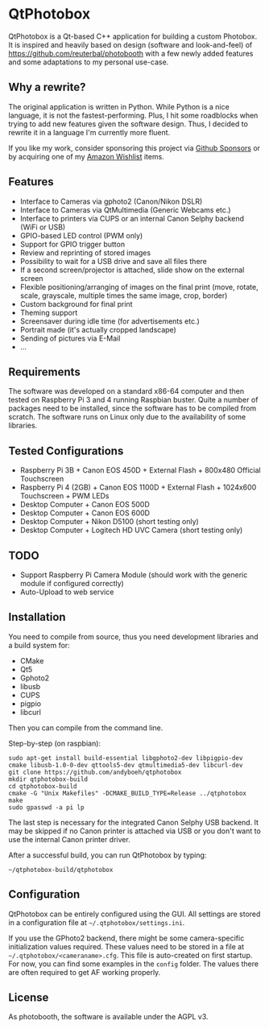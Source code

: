 QtPhotobox
==========

QtPhotobox is a Qt-based C++ application for building a custom Photobox. It is
inspired and heavily based on design (software and look-and-feel) of 
https://github.com/reuterbal/photobooth with a few
newly added features and some adaptations to my personal use-case.

Why a rewrite?
--------------

The original application is written in Python. While Python is a nice language,
it is not the fastest-performing. Plus, I hit some roadblocks when trying
to add new features given the software design. Thus, I decided to rewrite
it in a language I'm currently more fluent.

If you like my work, consider sponsoring this project via [Github Sponsors](https://github.com/sponsors/andyboeh) or by acquiring one of my [Amazon Wishlist](https://www.amazon.de/hz/wishlist/ls/ROO2X0G63PCT?ref_=wl_share) items.

Features
--------

  * Interface to Cameras via gphoto2 (Canon/Nikon DSLR)
  * Interface to Cameras via QtMultimedia (Generic Webcams etc.)
  * Interface to printers via CUPS or an internal Canon Selphy backend (WiFi or USB)
  * GPIO-based LED control (PWM only)
  * Support for GPIO trigger button
  * Review and reprinting of stored images
  * Possibility to wait for a USB drive and save all files there
  * If a second screen/projector is attached, slide show on the external screen
  * Flexible positioning/arranging of images on the final print (move, rotate, scale, grayscale, multiple times the same image, crop, border)
  * Custom background for final print
  * Theming support
  * Screensaver during idle time (for advertisements etc.)
  * Portrait made (it's actually cropped landscape)
  * Sending of pictures via E-Mail
  * ...
  
Requirements
------------

The software was developed on a standard x86-64 computer and then tested on
Raspberry Pi 3 and 4 running Raspbian buster. Quite a number of packages need to be installed,
since the software has to be compiled from scratch. 
The software runs on Linux only due to the availability of some libraries.

Tested Configurations
---------------------

  - Raspberry Pi 3B + Canon EOS 450D + External Flash + 800x480 Official Touchscreen
  - Raspberry Pi 4 (2GB) + Canon EOS 1100D + External Flash + 1024x600 Touchscreen + PWM LEDs
  - Desktop Computer + Canon EOS 500D
  - Desktop Computer + Canon EOS 600D
  - Desktop Computer + Nikon D5100 (short testing only)
  - Desktop Computer + Logitech HD UVC Camera (short testing only)

TODO
----

 * Support Raspberry Pi Camera Module (should work with the generic module if configured correctly)
 * Auto-Upload to web service

Installation
------------

You need to compile from source, thus you need development libraries and a build
system for:

  * CMake
  * Qt5
  * Gphoto2
  * libusb
  * CUPS
  * pigpio
  * libcurl

Then you can compile from the command line.

Step-by-step (on raspbian):

```
sudo apt-get install build-essential libgphoto2-dev libpigpio-dev cmake libusb-1.0-0-dev qttools5-dev qtmultimedia5-dev libcurl-dev
git clone https://github.com/andyboeh/qtphotobox
mkdir qtphotobox-build
cd qtphotobox-build
cmake -G "Unix Makefiles" -DCMAKE_BUILD_TYPE=Release ../qtphotobox
make
sudo gpasswd -a pi lp
```

The last step is necessary for the integrated Canon Selphy USB backend. It may be skipped
if no Canon printer is attached via USB or you don't want to use the internal Canon
printer driver.

After a successful build, you can run QtPhotobox by typing:

```
~/qtphotobox-build/qtphotobox
```

Configuration
-------------

QtPhotobox can be entirely configured using the GUI. All settings are stored
in a configuration file at `~/.qtphotobox/settings.ini`.

If you use the GPhoto2 backend, there might be some camera-specific
initialization values required. These values need to be stored in a file at 
`~/.qtphotobox/<cameraname>.cfg`. This file is auto-created on first startup. For now, you can find some examples
in the `config` folder. The values there are often required to get AF working properly.

License
-------

As photobooth, the software is available under the AGPL v3.
